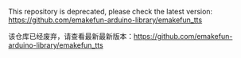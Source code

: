 This repository is deprecated, please check the latest version: <https://github.com/emakefun-arduino-library/emakefun_tts>

该仓库已经废弃，请查看最新最新版本：<https://github.com/emakefun-arduino-library/emakefun_tts>
